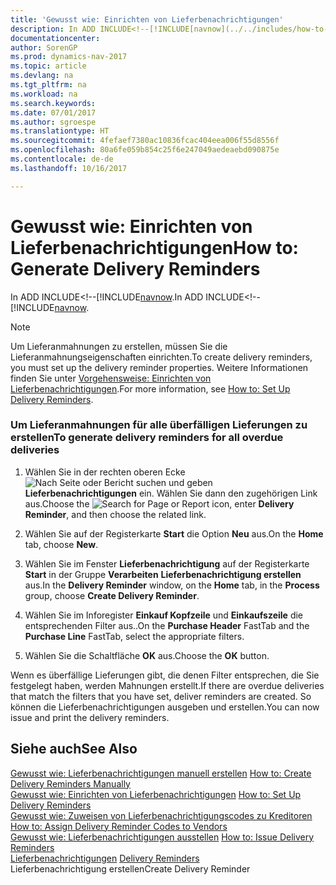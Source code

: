 ```yaml
---
title: 'Gewusst wie: Einrichten von Lieferbenachrichtigungen'
description: In ADD INCLUDE<!--[!INCLUDE[navnow](../../includes/how-to-create-delivery-reminders-manually.md).
documentationcenter: 
author: SorenGP
ms.prod: dynamics-nav-2017
ms.topic: article
ms.devlang: na
ms.tgt_pltfrm: na
ms.workload: na
ms.search.keywords: 
ms.date: 07/01/2017
ms.author: sgroespe
ms.translationtype: HT
ms.sourcegitcommit: 4fefaef7380ac10836fcac404eea006f55d8556f
ms.openlocfilehash: 80a6fe059b854c25f6e247049aedeaebd090875e
ms.contentlocale: de-de
ms.lasthandoff: 10/16/2017

---
```

# <a name="how-to-generate-delivery-reminders"></a><span data-ttu-id="440f2-103">Gewusst wie: Einrichten von Lieferbenachrichtigungen</span><span class="sxs-lookup"><span data-stu-id="440f2-103">How to: Generate Delivery Reminders</span></span>
<span data-ttu-id="440f2-104">In ADD INCLUDE<!--[!INCLUDE[navnow](../../includes/how-to-create-delivery-reminders-manually.md).</span><span class="sxs-lookup"><span data-stu-id="440f2-104">In ADD INCLUDE<!--[!INCLUDE[navnow](../../includes/how-to-create-delivery-reminders-manually.md).</span></span>  
  
> [!NOTE]  
>  <span data-ttu-id="440f2-105">Um Lieferanmahnungen zu erstellen, müssen Sie die Lieferanmahnungseigenschaften einrichten.</span><span class="sxs-lookup"><span data-stu-id="440f2-105">To create delivery reminders, you must set up the delivery reminder properties.</span></span> <span data-ttu-id="440f2-106">Weitere Informationen finden Sie unter [Vorgehensweise: Einrichten von Lieferbenachrichtigungen](how-to-set-up-delivery-reminders.md).</span><span class="sxs-lookup"><span data-stu-id="440f2-106">For more information, see [How to: Set Up Delivery Reminders](how-to-set-up-delivery-reminders.md).</span></span>  
  
### <a name="to-generate-delivery-reminders-for-all-overdue-deliveries"></a><span data-ttu-id="440f2-107">Um Lieferanmahnungen für alle überfälligen Lieferungen zu erstellen</span><span class="sxs-lookup"><span data-stu-id="440f2-107">To generate delivery reminders for all overdue deliveries</span></span>  
  
1.  <span data-ttu-id="440f2-108">Wählen Sie in der rechten oberen Ecke ![Nach Seite oder Bericht suchen](media/ui-search/search_small.png "Symbol nach Seite oder Bericht suchen") und geben **Lieferbenachrichtigungen** ein. Wählen Sie dann den zugehörigen Link aus.</span><span class="sxs-lookup"><span data-stu-id="440f2-108">Choose the ![Search for Page or Report](media/ui-search/search_small.png "Search for Page or Report icon") icon, enter **Delivery Reminder**, and then choose the related link.</span></span>  
  
2.  <span data-ttu-id="440f2-109">Wählen Sie auf der Registerkarte **Start** die Option **Neu** aus.</span><span class="sxs-lookup"><span data-stu-id="440f2-109">On the **Home** tab, choose **New**.</span></span>  
  
3.  <span data-ttu-id="440f2-110">Wählen Sie im Fenster **Lieferbenachrichtigung** auf der Registerkarte **Start** in der Gruppe **Verarbeiten** **Lieferbenachrichtigung erstellen** aus.</span><span class="sxs-lookup"><span data-stu-id="440f2-110">In the **Delivery Reminder** window, on the **Home** tab, in the **Process** group, choose **Create Delivery Reminder**.</span></span>  
  
4.  <span data-ttu-id="440f2-111">Wählen Sie im Inforegister **Einkauf Kopfzeile** und **Einkaufszeile** die entsprechenden Filter aus..</span><span class="sxs-lookup"><span data-stu-id="440f2-111">On the **Purchase Header** FastTab and the **Purchase Line** FastTab, select the appropriate filters.</span></span>  
  
5.  <span data-ttu-id="440f2-112">Wählen Sie die Schaltfläche **OK** aus.</span><span class="sxs-lookup"><span data-stu-id="440f2-112">Choose the **OK** button.</span></span>  
  
 <span data-ttu-id="440f2-113">Wenn es überfällige Lieferungen gibt, die denen Filter entsprechen, die Sie festgelegt haben, werden Mahnungen erstellt.</span><span class="sxs-lookup"><span data-stu-id="440f2-113">If there are overdue deliveries that match the filters that you have set, deliver reminders are created.</span></span> <span data-ttu-id="440f2-114">So können die Lieferbenachrichtigungen ausgeben und erstellen.</span><span class="sxs-lookup"><span data-stu-id="440f2-114">You can now issue and print the delivery reminders.</span></span>  
  
## <a name="see-also"></a><span data-ttu-id="440f2-115">Siehe auch</span><span class="sxs-lookup"><span data-stu-id="440f2-115">See Also</span></span>  
 <span data-ttu-id="440f2-116">[Gewusst wie: Lieferbenachrichtigungen manuell erstellen](how-to-create-delivery-reminders-manually.md) </span><span class="sxs-lookup"><span data-stu-id="440f2-116">[How to: Create Delivery Reminders Manually](how-to-create-delivery-reminders-manually.md) </span></span>  
 <span data-ttu-id="440f2-117">[Gewusst wie: Einrichten von Lieferbenachrichtigungen](how-to-set-up-delivery-reminders.md) </span><span class="sxs-lookup"><span data-stu-id="440f2-117">[How to: Set Up Delivery Reminders](how-to-set-up-delivery-reminders.md) </span></span>  
 <span data-ttu-id="440f2-118">[Gewusst wie: Zuweisen von Lieferbenachrichtigungscodes zu Kreditoren](how-to-assign-delivery-reminder-codes-to-vendors.md) </span><span class="sxs-lookup"><span data-stu-id="440f2-118">[How to: Assign Delivery Reminder Codes to Vendors](how-to-assign-delivery-reminder-codes-to-vendors.md) </span></span>  
 <span data-ttu-id="440f2-119">[Gewusst wie: Lieferbenachrichtigungen ausstellen](how-to-issue-delivery-reminders.md) </span><span class="sxs-lookup"><span data-stu-id="440f2-119">[How to: Issue Delivery Reminders](how-to-issue-delivery-reminders.md) </span></span>  
 <span data-ttu-id="440f2-120">[Lieferbenachrichtigungen](delivery-reminders.md) </span><span class="sxs-lookup"><span data-stu-id="440f2-120">[Delivery Reminders](delivery-reminders.md) </span></span>  
 <span data-ttu-id="440f2-121">Lieferbenachrichtigung erstellen</span><span class="sxs-lookup"><span data-stu-id="440f2-121">Create Delivery Reminder</span></span>
